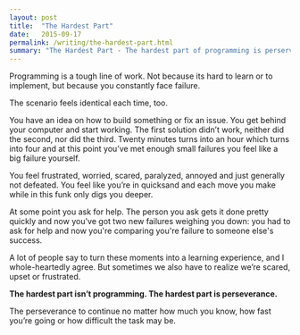 ```yaml
---
layout: post
title:  "The Hardest Part"
date:   2015-09-17
permalink: /writing/the-hardest-part.html
summary: "The Hardest Part - The hardest part of programming is perservering."
---
```

Programming is a tough line of work. Not because its hard to learn or to implement, but because you constantly face failure. 

The scenario feels identical each time, too.

You have an idea on how to build something or fix an issue. You get behind your computer and start working. The first solution didn’t work, neither did the second, nor did the third. Twenty minutes turns into an hour which turns into four and at this point you’ve met enough small failures you feel like a big failure yourself. 

You feel frustrated, worried, scared, paralyzed, annoyed and just generally not defeated. You feel like you’re in quicksand and each move you make while in this funk only digs you deeper. 

At some point you ask for help. The person you ask gets it done pretty quickly and now you've got two new failures weighing you down: you had to ask for help and now you're comparing you're failure to someone else's success.

A lot of people say to turn these moments into a learning experience, and I whole-heartedly agree. But sometimes we also have to realize we’re scared, upset or frustrated. 

**The hardest part isn’t programming. The hardest part is perseverance.**

The perseverance to continue no matter how much you know, how fast you’re going or how difficult the task may be.